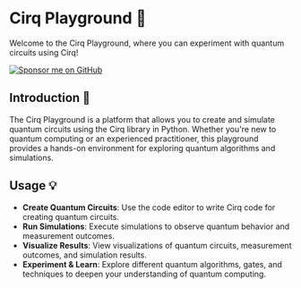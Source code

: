 # Cirq Playground 🎲

Welcome to the Cirq Playground, where you can experiment with quantum circuits using Cirq!

[![Sponsor me on GitHub](https://img.shields.io/badge/Sponsor-GitHub-black?style=for-the-badge&logo=github)](https://github.com/sponsors/mattmajestic)

## Introduction 🚀

The Cirq Playground is a platform that allows you to create and simulate quantum circuits using the Cirq library in Python. Whether you're new to quantum computing or an experienced practitioner, this playground provides a hands-on environment for exploring quantum algorithms and simulations.


## Usage 💡

- **Create Quantum Circuits**: Use the code editor to write Cirq code for creating quantum circuits.
- **Run Simulations**: Execute simulations to observe quantum behavior and measurement outcomes.
- **Visualize Results**: View visualizations of quantum circuits, measurement outcomes, and simulation results.
- **Experiment & Learn**: Explore different quantum algorithms, gates, and techniques to deepen your understanding of quantum computing.

